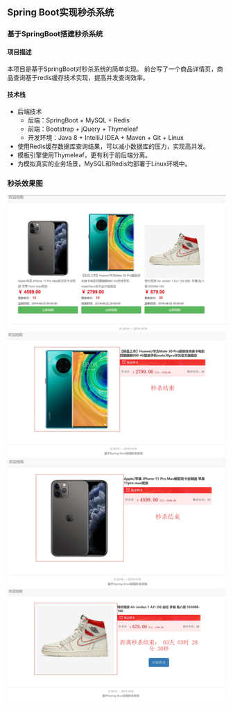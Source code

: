 ## Spring Boot实现秒杀系统
### 基于SpringBoot搭建秒杀系统 
#### 项目描述
本项目是基于SpringBoot对秒杀系统的简单实现。
前台写了一个商品详情页，商品查询基于redis缓存技术实现，提高并发查询效率。
#### 技术栈
+ 后端技术
   + 后端：SpringBoot + MySQL + Redis 
   + 前端：Bootstrap + jQuery + Thymeleaf
   + 开发环境：Java 8 + IntelliJ IDEA + Maven + Git + Linux
+ 使用Redis缓存数据库查询结果，可以减小数据库的压力，实现高并发。
+ 模板引擎使用Thymeleaf，更有利于前后端分离。
+ 为模拟真实的业务场景，MySQL和Redis均部署于Linux环境中。
### 秒杀效果图
![图片无法显示](https://github.com/whoisHYN/aloe/blob/master/seckill_list.JPG)
![图片无法显示](https://github.com/whoisHYN/aloe/blob/master/seckill_detail1.JPG)
![图片无法显示](https://github.com/whoisHYN/aloe/blob/master/seckill_detail2.JPG)
![图片无法显示](https://github.com/whoisHYN/aloe/blob/master/seckill_detail3.JPG)
